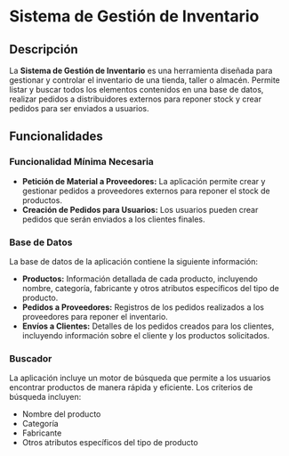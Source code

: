 # Sistema de Gestión de Inventario

## Descripción

La **Sistema de Gestión de Inventario** es una herramienta diseñada para gestionar y controlar el inventario de una tienda, taller o almacén. Permite listar y buscar todos los elementos contenidos en una base de datos, realizar pedidos a distribuidores externos para reponer stock y crear pedidos para ser enviados a usuarios.

## Funcionalidades

### Funcionalidad Mínima Necesaria
- **Petición de Material a Proveedores:** La aplicación permite crear y gestionar pedidos a proveedores externos para reponer el stock de productos.
- **Creación de Pedidos para Usuarios:** Los usuarios pueden crear pedidos que serán enviados a los clientes finales.

### Base de Datos
La base de datos de la aplicación contiene la siguiente información:
- **Productos:** Información detallada de cada producto, incluyendo nombre, categoría, fabricante y otros atributos específicos del tipo de producto.
- **Pedidos a Proveedores:** Registros de los pedidos realizados a los proveedores para reponer el inventario.
- **Envíos a Clientes:** Detalles de los pedidos creados para los clientes, incluyendo información sobre el cliente y los productos solicitados.

### Buscador
La aplicación incluye un motor de búsqueda que permite a los usuarios encontrar productos de manera rápida y eficiente. Los criterios de búsqueda incluyen:
- Nombre del producto
- Categoría
- Fabricante
- Otros atributos específicos del tipo de producto
